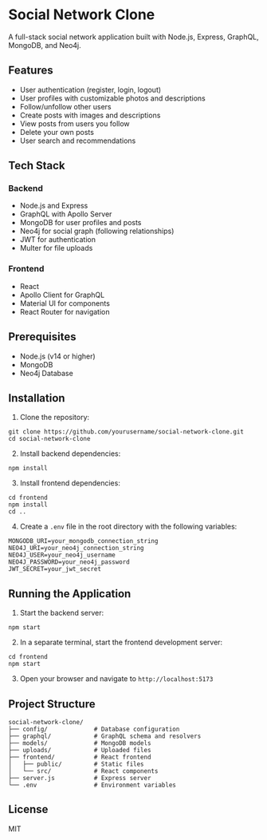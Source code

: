 # Social Network Clone

A full-stack social network application built with Node.js, Express, GraphQL, MongoDB, and Neo4j.

## Features

- User authentication (register, login, logout)
- User profiles with customizable photos and descriptions
- Follow/unfollow other users
- Create posts with images and descriptions
- View posts from users you follow
- Delete your own posts
- User search and recommendations

## Tech Stack

### Backend
- Node.js and Express
- GraphQL with Apollo Server
- MongoDB for user profiles and posts
- Neo4j for social graph (following relationships)
- JWT for authentication
- Multer for file uploads

### Frontend
- React
- Apollo Client for GraphQL
- Material UI for components
- React Router for navigation

## Prerequisites

- Node.js (v14 or higher)
- MongoDB
- Neo4j Database

## Installation

1. Clone the repository:
```
git clone https://github.com/yourusername/social-network-clone.git
cd social-network-clone
```

2. Install backend dependencies:
```
npm install
```

3. Install frontend dependencies:
```
cd frontend
npm install
cd ..
```

4. Create a `.env` file in the root directory with the following variables:
```
MONGODB_URI=your_mongodb_connection_string
NEO4J_URI=your_neo4j_connection_string
NEO4J_USER=your_neo4j_username
NEO4J_PASSWORD=your_neo4j_password
JWT_SECRET=your_jwt_secret
```

## Running the Application

1. Start the backend server:
```
npm start
```

2. In a separate terminal, start the frontend development server:
```
cd frontend
npm start
```

3. Open your browser and navigate to `http://localhost:5173`

## Project Structure

```
social-network-clone/
├── config/             # Database configuration
├── graphql/            # GraphQL schema and resolvers
├── models/             # MongoDB models
├── uploads/            # Uploaded files
├── frontend/           # React frontend
│   ├── public/         # Static files
│   └── src/            # React components
├── server.js           # Express server
└── .env                # Environment variables
```

## License

MIT 